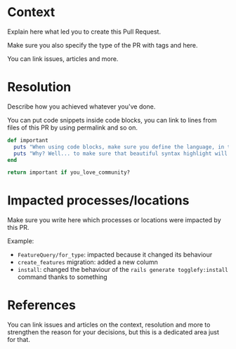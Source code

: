 # Context
Explain here what led you to create this Pull Request.

Make sure you also specify the type of the PR with tags and here.

You can link issues, articles and more.

# Resolution
Describe how you achieved whatever you've done.

You can put code snippets inside code blocks, you can link to lines from files of this PR by using permalink and so on.

```ruby
def important
  puts "When using code blocks, make sure you define the language, in this case Ruby"
  puts "Why? Well... to make sure that beautiful syntax highlight will show up"
end

return important if you_love_community?
```

# Impacted processes/locations
Make sure you write here which processes or locations were impacted by this PR.

Example:
* `FeatureQuery/for_type`: impacted because it changed its behaviour
* `create_features` migration: added a new column
* `install`: changed the behaviour of the `rails generate togglefy:install` command thanks to something

# References
You can link issues and articles on the context, resolution and more to strengthen the reason for your decisions, but this is a dedicated area just for that.